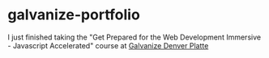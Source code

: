 # galvanize-portfolio



I just finished taking the "Get Prepared for the Web Development Immersive - Javascript Accelerated" course at [Galvanize Denver Platte](https://www.galvanize.com/denver-platte/campus "Galvanize Platte 1644 Platte St. Denver, Co. 80202")
